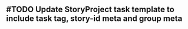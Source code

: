 ## #TODO Update StoryProject task template to include task tag, story-id meta and group meta
<!-- #task story-id:Add-a-command-to-show-defaults group:"Ungrouped Tasks" -->
<!-- created:2023-09-19T02:34:25.449Z task-id:EnBAh order:13.75 -->

